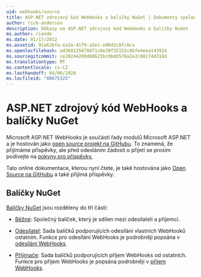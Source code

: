 ```yaml
---
uid: webhooks/source
title: ASP.NET zdrojový kód WebHooks a balíčky NuGet | Dokumenty společnosti Microsoft
author: rick-anderson
description: Odkazy na ASP.NET zdrojový kód WebHooks a balíčky NuGet
ms.author: riande
ms.date: 01/17/2012
ms.assetid: 91a62bfa-ea3a-41f9-a2e1-e90d2c8fc8ca
ms.openlocfilehash: ad368125878871c0e38f35152c86fe4eea143924
ms.sourcegitcommit: ce28244209db8615bc9bdd576a2e2c88174d318d
ms.translationtype: MT
ms.contentlocale: cs-CZ
ms.lasthandoff: 04/06/2020
ms.locfileid: "80675325"
---
```

# <a name="aspnet-webhooks-source-code-and-nuget-packages"></a>ASP.NET zdrojový kód WebHooks a balíčky NuGet

Microsoft ASP.NET WebHooks je součástí řady modulů Microsoft ASP.NET a je hostován jako [open source projekt na GitHubu](https://github.com/aspnet/WebHooks). To znamená, že přijímáme příspěvky, ale před odesláním žádosti o přijetí se prosím podívejte na [pokyny pro příspěvky.](https://github.com/aspnet/Home/blob/master/CONTRIBUTING.md)

Tato online dokumentace, kterou nyní čtete, je také hostována jako [Open Source na GitHubu](http://docs.asp.net/en/latest/contribute/style-guide.html#style-guide) a také přijímá příspěvky.

## <a name="nuget-packages"></a>Balíčky NuGet

[Balíčky NuGet](https://nuget.org/packages?q=Microsoft.AspNet.WebHooks) jsou rozděleny do tří částí:

* [Běžné](https://www.nuget.org/packages?q=Microsoft.AspNet.WebHooks.Common): Společný balíček, který je sdílen mezi odesílateli a příjemci.

* [Odesílatel](https://www.nuget.org/packages?q=Microsoft.AspNet.WebHooks.Custom): Sada balíčků podporujících odesílání vlastních WebHooků ostatním. Funkce pro odesílání WebHooks je podrobněji popsána v [odesílání WebHooks](sending/senders.md).

* [Přijímače](https://www.nuget.org/packages?q=Microsoft.AspNet.WebHooks.Receivers): Sada balíčků podporujících příjem WebHooks od ostatních. Funkce pro příjem WebHooks je popsána podrobněji v [příjem WebHooks](receiving/index.md).
